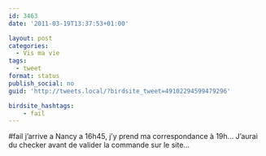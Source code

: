 ```yaml
---
id: 3463
date: '2011-03-19T13:37:53+01:00'

layout: post
categories:
  - Vis ma vie
tags:
  - tweet
format: status
publish_social: no
guid: 'http://tweets.local/?birdsite_tweet=49102294599479296'

birdsite_hashtags:
    - fail
---
```


\#fail j’arrive a Nancy a 16h45, j’y prend ma correspondance à 19h… J’aurai du checker avant de valider la commande sur le site…